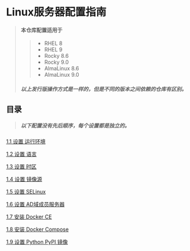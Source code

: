 Linux服务器配置指南
=
> #### 本仓库配置适用于
>> - RHEL 8
>> - RHEL 9
>> - Rocky 8.6
>> - Rocky 9.0
>> - AlmaLinux 8.6
>> - AlmaLinux 9.0 
> ##### 以上发行版操作方式是一样的，但是不同的版本之间依赖的仓库有区别。

目录
-
> ##### 以下配置没有先后顺序，每个设置都是独立的。
[1.1 设置 运行环境](guide/00_boot_mode.md)

[1.2 设置 语言](guide/01_language.md)

[1.3 设置 时区](guide/02_timezone.md)

[1.4 设置 镜像源](guide/03_mirrors.md)

[1.5 设置 SELinux](guide/04_SELinux.md)

[1.6 设置 AD域成员服务器](guide/05_windows_domain.md)

[1.7 安装 Docker CE](guide/06_docker-ce.md)

[1.8 安装 Docker Compose](guide/07_docker-compose.md)

[1.9 设置 Python PyPI 镜像](guide/08_python_pypi.md)



